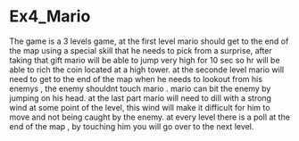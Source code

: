 # Ex4_Mario
The game is a 3 levels game,
at the first level mario should get to the end of the map using a special skill that he needs to pick from a surprise, after taking that gift mario will be able to jump very high for 10 sec so hr will be able to rich the coin located at a high tower.
at the seconde level mario will need to get to the end of the map when he needs to lookout from his enemys , the enemy shouldnt touch mario .
mario can bit the enemy by jumping on his head.
at the last part mario will need to dill with a strong wind at some point of the level, this wind will make it difficult for him to move and not being caught by the enemy.
at every level there is a poll at the end of the map , by touching him you will go over to the next level. 
